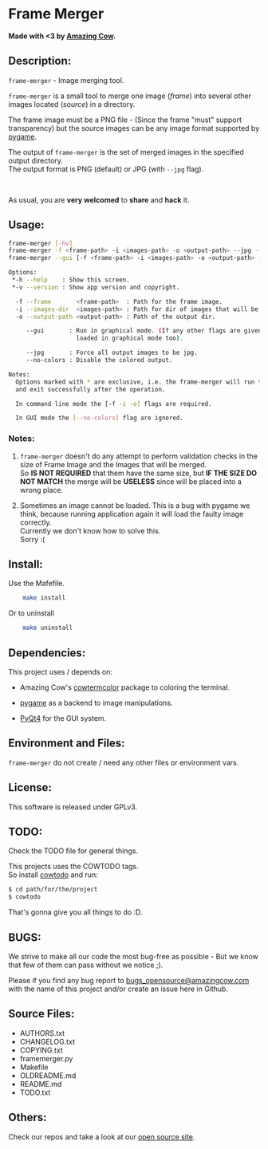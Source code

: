# Frame Merger

**Made with <3 by [Amazing Cow](http://www.amazingcow.com).**



<!-- ####################################################################### -->
<!-- ####################################################################### -->

## Description:

```frame-merger``` - Image merging tool.

```frame-merger``` is a small tool to merge one image (_frame_) into several 
other images located (_source_) in a directory.

The frame image must be a PNG file - (Since the frame "must" support transparency)
but the source images can be any image format supported by 
[pygame](http://www.pygame.org).

The output of ```frame-merger``` is the set of merged images in the specified 
output directory.    
The output format is PNG (default) or JPG (with ```--jpg``` flag).

<br>

As usual, you are **very welcomed** to **share** and **hack** it.



<!-- ####################################################################### -->
<!-- ####################################################################### -->

## Usage:

``` bash
frame-merger [-hv]
frame-merger -f <frame-path> -i <images-path> -o <output-path> --jpg --no-colors
frame-merger --gui [-f <frame-path> -i <images-path> -o <output-path> --jpg]

Options:
 *-h --help    : Show this screen.
 *-v --version : Show app version and copyright.

  -f --frame       <frame-path>  : Path for the frame image.
  -i --images-dir  <images-path> : Path for dir of images that will be merged.
  -o --output-path <output-path> : Path of the output dir.

     --gui       : Run in graphical mode. (If any other flags are given it will
                   loaded in graphical mode too).

     --jpg       : Force all output images to be jpg.
     --no-colors : Disable the colored output.

Notes:
  Options marked with * are exclusive, i.e. the frame-merger will run that
  and exit successfully after the operation.

  In command line mode the [-f -i -o] flags are required.

  In GUI mode the [--no-colors] flag are ignored.

```

### Notes:

  1. ```frame-merger``` doesn't do any attempt to perform validation checks in 
  the size of Frame Image and the Images that will be merged.    
  So  **IS NOT REQUIRED** that them have the same size, but 
  **IF THE SIZE DO NOT MATCH** the merge will be **USELESS** since will be 
  placed into a wrong place. 


  2. Sometimes an image cannot be loaded. This is a bug with pygame we think, 
  because running application again it will load the faulty image correctly.   
  Currently we don't know how to solve this.     
  Sorry :(



<!-- ####################################################################### -->
<!-- ####################################################################### -->

## Install:

Use the Mafefile.

``` bash
    make install
```

Or to uninstall

``` bash
    make uninstall
```



<!-- ####################################################################### -->
<!-- ####################################################################### -->

## Dependencies:

This project uses / depends on:

* Amazing Cow's 
[cowtermcolor](http://www.github.com/AmazingCow-Libs/cowtermcolor_py)
package to coloring the terminal.

* [pygame](http://www.pygame.org) as a backend to image manipulations.

* [PyQt4](http://www.riverbankcomputing.com/software/pyqt/download) for the 
GUI system.




<!-- ####################################################################### -->
<!-- ####################################################################### -->

## Environment and Files: 

```frame-merger``` do not create / need any other files or environment vars.



<!-- ####################################################################### -->
<!-- ####################################################################### -->

## License:

This software is released under GPLv3.



<!-- ####################################################################### -->
<!-- ####################################################################### -->

## TODO:

Check the TODO file for general things.

This projects uses the COWTODO tags.   
So install [cowtodo](http://www.github.com/AmazingCow-Tools/COWTODO/) and run:

``` bash
$ cd path/for/the/project
$ cowtodo 
```

That's gonna give you all things to do :D.



<!-- ####################################################################### -->
<!-- ####################################################################### -->

## BUGS:

We strive to make all our code the most bug-free as possible - But we know 
that few of them can pass without we notice ;).

Please if you find any bug report to [bugs_opensource@amazingcow.com]() 
with the name of this project and/or create an issue here in Github.



<!-- ####################################################################### -->
<!-- ####################################################################### -->

## Source Files:

* AUTHORS.txt
* CHANGELOG.txt
* COPYING.txt
* framemerger.py
* Makefile
* OLDREADME.md
* README.md
* TODO.txt



<!-- ####################################################################### -->
<!-- ####################################################################### -->

## Others:
Check our repos and take a look at our [open source site](http://opensource.amazingcow.com).
